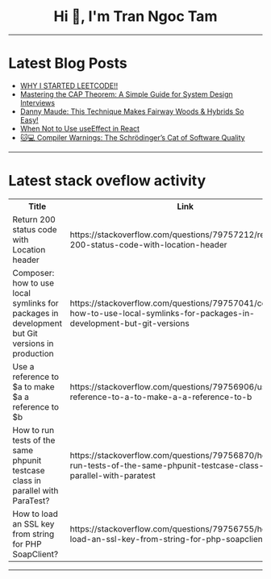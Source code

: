 <h1 align="center">Hi 👋, I'm Tran Ngoc Tam</h1>

---

# Latest Blog Posts 
<!-- BLOG-POST-LIST:START -->
- [WHY I STARTED LEETCODE!!](https://dev.to/yashir934/why-i-started-leetcode-gkm)
- [Mastering the CAP Theorem: A Simple Guide for System Design Interviews](https://dev.to/arpit_garg_22474d7747edc7/mastering-the-cap-theorem-a-simple-guide-for-system-design-interviews-1ebd)
- [Danny Maude: This Technique Makes Fairway Woods &amp; Hybrids So Easy!](https://dev.to/youtube_golf/danny-maude-this-technique-makes-fairway-woods-hybrids-so-easy-371e)
- [When Not to Use useEffect in React](https://dev.to/ayako_yk/when-not-to-use-useeffect-in-react-210o)
- [🐱💻 Compiler Warnings: The Schrödinger’s Cat of Software Quality](https://dev.to/abdulosman/compiler-warnings-the-schrodingers-cat-of-software-quality-3j1o)
<!-- BLOG-POST-LIST:END -->

---

# Latest stack oveflow activity
<table>
  <tr><th>Title</th><th>Link</th></tr>
  <!-- STACKOVERFLOW:START --><tr><td>Return 200 status code with Location header</td><td>https://stackoverflow.com/questions/79757212/return-200-status-code-with-location-header</td></tr><tr><td>Composer: how to use local symlinks for packages in development but Git versions in production</td><td>https://stackoverflow.com/questions/79757041/composer-how-to-use-local-symlinks-for-packages-in-development-but-git-versions</td></tr><tr><td>Use a reference to $a to make $a a reference to $b</td><td>https://stackoverflow.com/questions/79756906/use-a-reference-to-a-to-make-a-a-reference-to-b</td></tr><tr><td>How to run tests of the same phpunit testcase class in parallel with ParaTest?</td><td>https://stackoverflow.com/questions/79756870/how-to-run-tests-of-the-same-phpunit-testcase-class-in-parallel-with-paratest</td></tr><tr><td>How to load an SSL key from string for PHP SoapClient?</td><td>https://stackoverflow.com/questions/79756755/how-to-load-an-ssl-key-from-string-for-php-soapclient</td></tr><!-- STACKOVERFLOW:END -->
</table>

---


